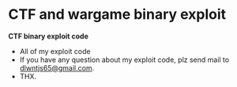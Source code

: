 # CTF and wargame binary exploit
**CTF binary exploit code**
- All of my exploit code
- If you have any question about my exploit code, plz send mail to dlwntjs65@gmail.com.
- THX.
